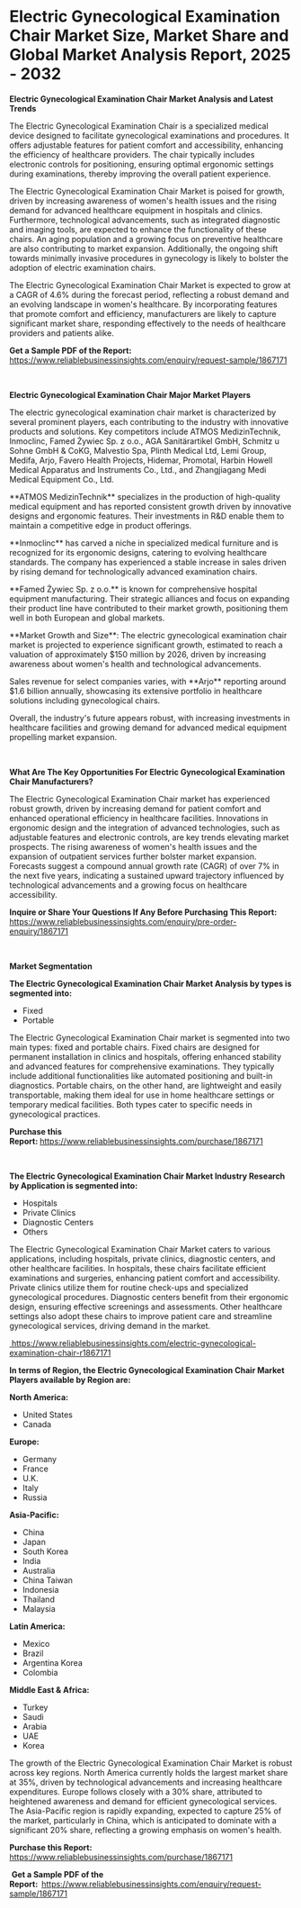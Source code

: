 <p><h1>Electric Gynecological Examination Chair Market Size, Market Share and Global Market Analysis Report, 2025 - 2032</h1></p><p><strong>Electric Gynecological Examination Chair Market Analysis and Latest Trends</strong></p>
<p><p>The Electric Gynecological Examination Chair is a specialized medical device designed to facilitate gynecological examinations and procedures. It offers adjustable features for patient comfort and accessibility, enhancing the efficiency of healthcare providers. The chair typically includes electronic controls for positioning, ensuring optimal ergonomic settings during examinations, thereby improving the overall patient experience.</p><p>The Electric Gynecological Examination Chair Market is poised for growth, driven by increasing awareness of women's health issues and the rising demand for advanced healthcare equipment in hospitals and clinics. Furthermore, technological advancements, such as integrated diagnostic and imaging tools, are expected to enhance the functionality of these chairs. An aging population and a growing focus on preventive healthcare are also contributing to market expansion. Additionally, the ongoing shift towards minimally invasive procedures in gynecology is likely to bolster the adoption of electric examination chairs.</p><p>The Electric Gynecological Examination Chair Market is expected to grow at a CAGR of 4.6% during the forecast period, reflecting a robust demand and an evolving landscape in women's healthcare. By incorporating features that promote comfort and efficiency, manufacturers are likely to capture significant market share, responding effectively to the needs of healthcare providers and patients alike.</p></p>
<p><strong>Get a Sample PDF of the Report:&nbsp;</strong> <a href="https://www.reliablebusinessinsights.com/enquiry/request-sample/1867171?utm_campaign=2306&utm_medium=2&utm_source=Github&utm_content=ia&utm_term=14042025&utm_id=electric-gynecological-examination-chair">https://www.reliablebusinessinsights.com/enquiry/request-sample/1867171</a></p>
<p>&nbsp;</p>
<p><strong>Electric Gynecological Examination Chair Major Market Players</strong></p>
<p><p>The electric gynecological examination chair market is characterized by several prominent players, each contributing to the industry with innovative products and solutions. Key competitors include ATMOS MedizinTechnik, Inmoclinc, Famed Żywiec Sp. z o.o., AGA Sanitärartikel GmbH, Schmitz u Sohne GmbH & CoKG, Malvestio Spa, Plinth Medical Ltd, Lemi Group, Medifa, Arjo, Favero Health Projects, Hidemar, Promotal, Harbin Howell Medical Apparatus and Instruments Co., Ltd., and Zhangjiagang Medi Medical Equipment Co., Ltd.</p><p>**ATMOS MedizinTechnik** specializes in the production of high-quality medical equipment and has reported consistent growth driven by innovative designs and ergonomic features. Their investments in R&D enable them to maintain a competitive edge in product offerings.</p><p>**Inmoclinc** has carved a niche in specialized medical furniture and is recognized for its ergonomic designs, catering to evolving healthcare standards. The company has experienced a stable increase in sales driven by rising demand for technologically advanced examination chairs.</p><p>**Famed Żywiec Sp. z o.o.** is known for comprehensive hospital equipment manufacturing. Their strategic alliances and focus on expanding their product line have contributed to their market growth, positioning them well in both European and global markets.</p><p>**Market Growth and Size**: The electric gynecological examination chair market is projected to experience significant growth, estimated to reach a valuation of approximately $150 million by 2026, driven by increasing awareness about women's health and technological advancements.</p><p>Sales revenue for select companies varies, with **Arjo** reporting around $1.6 billion annually, showcasing its extensive portfolio in healthcare solutions including gynecological chairs. </p><p>Overall, the industry's future appears robust, with increasing investments in healthcare facilities and growing demand for advanced medical equipment propelling market expansion.</p></p>
<p>&nbsp;</p>
<p><strong>What Are The Key Opportunities For Electric Gynecological Examination Chair Manufacturers?</strong></p>
<p><p>The Electric Gynecological Examination Chair market has experienced robust growth, driven by increasing demand for patient comfort and enhanced operational efficiency in healthcare facilities. Innovations in ergonomic design and the integration of advanced technologies, such as adjustable features and electronic controls, are key trends elevating market prospects. The rising awareness of women's health issues and the expansion of outpatient services further bolster market expansion. Forecasts suggest a compound annual growth rate (CAGR) of over 7% in the next five years, indicating a sustained upward trajectory influenced by technological advancements and a growing focus on healthcare accessibility.</p></p>
<p><strong>Inquire or Share Your Questions If Any Before Purchasing This Report:</strong> <a href="https://www.reliablebusinessinsights.com/enquiry/pre-order-enquiry/1867171?utm_campaign=2306&utm_medium=2&utm_source=Github&utm_content=ia&utm_term=14042025&utm_id=electric-gynecological-examination-chair">https://www.reliablebusinessinsights.com/enquiry/pre-order-enquiry/1867171</a></p>
<p>&nbsp;</p>
<p><strong>Market Segmentation</strong></p>
<p><strong>The Electric Gynecological Examination Chair Market Analysis by types is segmented into:</strong></p>
<p><ul><li>Fixed</li><li>Portable</li></ul></p>
<p><p>The Electric Gynecological Examination Chair market is segmented into two main types: fixed and portable chairs. Fixed chairs are designed for permanent installation in clinics and hospitals, offering enhanced stability and advanced features for comprehensive examinations. They typically include additional functionalities like automated positioning and built-in diagnostics. Portable chairs, on the other hand, are lightweight and easily transportable, making them ideal for use in home healthcare settings or temporary medical facilities. Both types cater to specific needs in gynecological practices.</p></p>
<p><strong>Purchase this Report:&nbsp;</strong><a href="https://www.reliablebusinessinsights.com/purchase/1867171?utm_campaign=2306&utm_medium=2&utm_source=Github&utm_content=ia&utm_term=14042025&utm_id=electric-gynecological-examination-chair">https://www.reliablebusinessinsights.com/purchase/1867171</a></p>
<p>&nbsp;</p>
<p><strong>The Electric Gynecological Examination Chair Market Industry Research by Application is segmented into:</strong></p>
<p><ul><li>Hospitals</li><li>Private Clinics</li><li>Diagnostic Centers</li><li>Others</li></ul></p>
<p><p>The Electric Gynecological Examination Chair Market caters to various applications, including hospitals, private clinics, diagnostic centers, and other healthcare facilities. In hospitals, these chairs facilitate efficient examinations and surgeries, enhancing patient comfort and accessibility. Private clinics utilize them for routine check-ups and specialized gynecological procedures. Diagnostic centers benefit from their ergonomic design, ensuring effective screenings and assessments. Other healthcare settings also adopt these chairs to improve patient care and streamline gynecological services, driving demand in the market.</p></p>
<p><a href="https://www.reliablebusinessinsights.com/electric-gynecological-examination-chair-r1867171?utm_campaign=2306&utm_medium=2&utm_source=Github&utm_content=ia&utm_term=14042025&utm_id=electric-gynecological-examination-chair">&nbsp;https://www.reliablebusinessinsights.com/electric-gynecological-examination-chair-r1867171</a></p>
<p><strong>In terms of Region, the Electric Gynecological Examination Chair Market Players available by Region are:</strong></p>
<p>
    <p> <strong> North America: </strong>
        <ul>
            <li>United States</li>
            <li>Canada</li>
        </ul>
        </p> 
    <p> <strong> Europe: </strong>
        <ul>
            <li>Germany</li>
            <li>France</li>
            <li>U.K.</li>
            <li>Italy</li>
            <li>Russia</li>
        </ul>
        </p> 
    <p> <strong> Asia-Pacific: </strong>
        <ul>
            <li>China</li>
            <li>Japan</li>
            <li>South Korea</li>
            <li>India</li>
            <li>Australia</li>
            <li>China Taiwan</li>
            <li>Indonesia</li>
            <li>Thailand</li>
            <li>Malaysia</li>
        </ul>
        </p> 
    <p> <strong> Latin America: </strong>
        <ul>
            <li>Mexico</li>
            <li>Brazil</li>
            <li>Argentina Korea</li>
            <li>Colombia</li>
        </ul>
        </p> 
    <p> <strong> Middle East & Africa: </strong>
        <ul>
            <li>Turkey</li>
            <li>Saudi</li>
            <li>Arabia</li>
            <li>UAE</li>
            <li>Korea</li>
        </ul>
    </p>
    </p>
<p><p>The growth of the Electric Gynecological Examination Chair Market is robust across key regions. North America currently holds the largest market share at 35%, driven by technological advancements and increasing healthcare expenditures. Europe follows closely with a 30% share, attributed to heightened awareness and demand for efficient gynecological services. The Asia-Pacific region is rapidly expanding, expected to capture 25% of the market, particularly in China, which is anticipated to dominate with a significant 20% share, reflecting a growing emphasis on women's health.</p></p>
<p><strong>Purchase this Report: </strong><a href="https://www.reliablebusinessinsights.com/purchase/1867171?utm_campaign=2306&utm_medium=2&utm_source=Github&utm_content=ia&utm_term=14042025&utm_id=electric-gynecological-examination-chair">https://www.reliablebusinessinsights.com/purchase/1867171</a></p>
<p>&nbsp;<strong>Get a Sample PDF of the Report:&nbsp;&nbsp;</strong><a href="https://www.reliablebusinessinsights.com/enquiry/request-sample/1867171?utm_campaign=2306&utm_medium=2&utm_source=Github&utm_content=ia&utm_term=14042025&utm_id=electric-gynecological-examination-chair">https://www.reliablebusinessinsights.com/enquiry/request-sample/1867171</a></p>
<p><strong></strong></p>
<p><p></p><p></p><p></p></p>